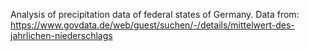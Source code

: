Analysis of precipitation data of federal states of Germany.
Data from:
https://www.govdata.de/web/guest/suchen/-/details/mittelwert-des-jahrlichen-niederschlags